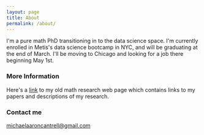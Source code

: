 ```yaml
---
layout: page
title: About
permalink: /about/
---
```


I'm a pure math PhD transitioning in to the data science space. I'm currently enrolled in Metis's data science bootcamp in NYC, and will be graduating at the end of March. I'll be moving to Chicago and looking for a job there beginning May 1st.

### More Information

Here's a [link](http://homepages.math.uic.edu/~cantrell/) to my old math research web page which contains links to my papers and descriptions of my research.

### Contact me

[michaelaaroncantrell@gmail.com](michaelaaroncantrell@gmail.com)

